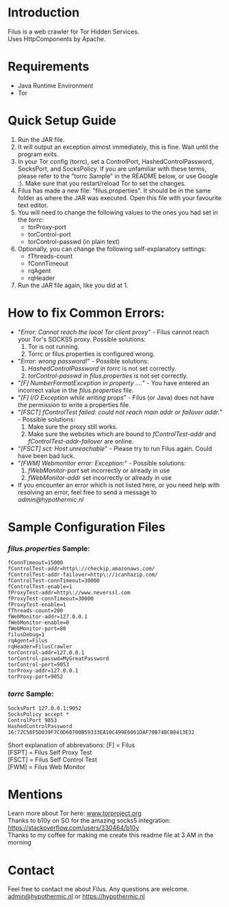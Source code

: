 # Introduction
Filus is a web crawler for Tor Hidden Services.  
Uses HttpComponents by Apache.  

# Requirements
- Java Runtime Environment  
- Tor  

# Quick Setup Guide
1. Run the JAR file. 
2. It will output an exception almost immediately, this is fine. Wait until the program exits.
3. In your Tor config (torrc), set a ControlPort, HashedControlPassword, SocksPort, and SocksPolicy. If you are unfamiliar with these terms, please refer to the "torrc Sample" in the README below, or use Google :). Make sure that you restart/reload Tor to set the changes.
4. Filus has made a new file: "filus.properties". It should be in the same folder as where the JAR was executed. Open this file with your favourite text editor.
5. You will need to change the following values to the ones you had set in the _torrc_:
   - torProxy-port
   - torControl-port
   - torControl-passwd (in plain text)
6. Optionally, you can change the following self-explanatory settings:
   - fThreads-count
   - fConnTimeout
   - rqAgent
   - rqHeader
7. Run the JAR file again, like you did at 1.
# How to fix Common Errors:
   - "_Error: Cannot reach the local Tor client proxy_" - Filus cannot reach your Tor's SOCKS5 proxy. Possible solutions:
     1. Tor is not running.
     2. Torrc or filus.properties is configured wrong.
   - "_Error: wrong password!_" - Possible solutions:
     1. _HashedControlPassword_ in _torrc_ is not set correctly.
     2. _torControl-passwd_ in _filus.properties_ is not set correctly.
   - "_[F] NumberFormatException in property ...._" - You have entered an incorrect value in the _filus.properties_ file.
   - "_[F] I/O Exception while writing props_" - Filus (or Java) does not have the permission to write a properties file.
   - "_[FSCT] fControlTest failed: could not reach main addr or failover addr._" - Possible solutions:
     1. Make sure the proxy still works.
     2. Make sure the websites which are bound to _fControlTest-addr_ and _fControlTest-addr-failover_ are online.
   - "_[FSCT] sct: Host unreachable_" - Please try to run Filus again. Could have been bad luck.
   - "_[FWM] Webmonitor error: Exception:_" - Possible solutions:
     1. _fWebMonitor-port_ set incorrectly or already in use
     2. _fWebMonitor-addr_ set incorrectly or already in use
   - If you encounter an error which is not listed here, or you need help with resolving an error, feel free to send a message to _admin@hypothermic.nl_
# Sample Configuration Files
### _filus.properties_ Sample:
```
fConnTimeout=15000   
fControlTest-addr=http\://checkip.amazonaws.com/
fControlTest-addr-failover=http\://icanhazip.com/
fControlTest-connTimeout=30000
fControlTest-enable=1
fProxyTest-addr=http\://www.neverssl.com
fProxyTest-connTimeout=30000
fProxyTest-enable=1
fThreads-count=200
fWebMonitor-addr=127.0.0.1
fWebMonitor-enable=0
fWebMonitor-port=80
filusDebug=1
rqAgent=Filus
rqHeader=FilusCrawler
torControl-addr=127.0.0.1
torControl-passwd=MyGreatPassword
torControl-port=9053
torProxy-addr=127.0.0.1
torProxy-port=9052
```

### _torrc_ Sample:
```
SocksPort 127.0.0.1:9052
SocksPolicy accept *
ControlPort 9053
HashedControlPassword 16:72C58F5D039F7C0D60700B59333EA10C499E6061DAF70B748CB8413E32
```

Short explanation of abbrevations:
[F] = Filus  
[FSPT] = Filus Self Proxy Test  
[FSCT] = Filus Self Control Test  
[FWM] = Filus Web Monitor  

# Mentions
Learn more about Tor here: www.torproject.org  
Thanks to b10y on SO for the amazing socks5 integration: https://stackoverflow.com/users/330464/b10y  
Thanks to my coffee for making me create this readme file at 3 AM in the morning

# Contact
Feel free to contact me about Filus. Any questions are welcome.  
admin@hypothermic.nl or https://hypothermic.nl  
